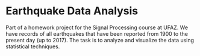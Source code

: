 # Earthquake Data Analysis

Part of a homework project for the Signal Processing course at UFAZ. We have records of all earthquakes that have been reported from 1900 to the present day (up to 2017). The task is to analyze and visualize the data using statistical techniques. 

